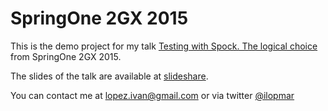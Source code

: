 # SpringOne 2GX 2015

This is the demo project for my talk [Testing with Spock. The logical choice](https://2015.event.springone2gx.com/schedule/sessions/testing_with_spock_the_logical_choice.html) from SpringOne 2GX 2015.

The slides of the talk are available at [slideshare](http://www.slideshare.net/ilopmar/springone-2gx-2015-testing-with-spock-the-logical-choice).

You can contact me at lopez.ivan@gmail.com or via twitter [@ilopmar](https://twitter.com/ilopmar)
